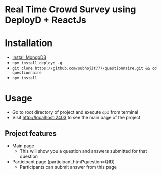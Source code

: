# Real Time Crowd Survey using DeployD + ReactJs

# Installation
- [Install MongoDB](https://docs.mongodb.org/manual/installation)
- `npm install deployd -g`
- `git clone https://github.com/subhojit777/questionnaire.git && cd questionnaire`
- `npm install`

# Usage
- Go to root directory of project and execute `dpd` from terminal
- Visit [http://localhost:2403](http://localhost:2403) to see the main page of the project

## Project features
- Main page
  - This will show you a question and answers submitted for that question
- Participant page (participant.html?question=QID)
  - Participants can submit answer from this page
